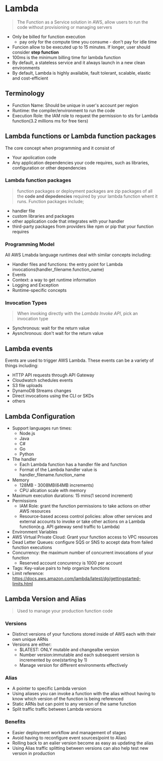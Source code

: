 # Lambda
> The Function as a Service solution in AWS, allow users to run the code without provisioning or managing servers

* Only be billed for function execution
  - pay only for the compute time you consume - don't pay for idle time
* Funcion allow to be executed up to 15 minutes. If longer, user should consider **step function**
* 100ms is the minimum billing time for lambda function
* By default, a stateless service and it always launch in a new clean environments
* By default, Lambda is highly available, fault tolerant, scalable, elastic and cost-efficient

## Terminology
* Function Name: Should be unique in user's account per region
* Runtime: the compiler/environment to run the code
* Execution Role: the IAM role to request the permission to sts for Lambda function(3.2 millions ms for free tiers)

## Lambda functions or Lambda function packages
The core concept when programming and it consist of
* Your apolication code
* Any application dependencies your code requires, such as libraries, configuration or other dependencies

### Lambda function packages
> function packages or deployment packages are zip packages of all the **code and depedencies** required by your lambda function whent it runs.
Function packages include;
* handler file
* custom libraries and packages
* other application code that integrates with your handler
* third-party packages from providers like npm or pip that your function requires

### Programming Model
All AWS Lmabda language runtimes deal with similar concepts including:
* Handler files and functions: the entry point for Lambda invocations(handler_filename.function_name)
* Events
* Context: a way to get runtime information
* Logging and Exception
* Runtime-specific concepts

### Invocation Types
> When invoking directly with the *Lambda Invoke API*, pick an invocation type
* Synchronous: wait for the return value
* Aysnchronous: don't wait for the return value

## Lambda events
Events are used to trigger AWS Lambda. These events can be a variety of things including:
* HTTP API requests through API Gateway
* Cloudwatch schedules events
* S3 file uploads
* DynamoDB Streams changes
* Direct invocations using the CLI or SKDs
* others

## Lambda Configuration
* Support languages run times:
  - Node.js
  - Java
  - C#
  - Go
  - Python
* The handler
  - Each Lambda function has a handler file and function
  - Format of the Lambda handler value is handler_filename.function_name
* Memory
  - 128MB - 3008MB(64MB increments)
  - CPU allcation scale with memory
* Maximum execution durations: 15 mins(1 second increment)
* Permissions
  - IAM Role: grant the function permissions to take actions on other AWS resources
  - Resource-based access control policies: allow other services and external accounts to invoke or take other actions on a Lambda function(e.g. API gateway send traffic to Lambda)
* Environment Variables
* AWS Virtual Private Cloud: Grant your function access to VPC resources
* Dead Letter Queues: configure SQS or SNS to accept data from failed function executions
* Concurrency: the maximum number of concurrent invocations of your function
  - Reserved account concurency is 1000 per account
* Tags: Key-value pairs to help organize functions
* Limit reference: https://docs.aws.amazon.com/lambda/latest/dg/gettingstarted-limits.html

## Lambda Version and Alias
> Used to manage your production function code

### Versions
* Distinct versions of your functions stored inside of AWS each with their own unique ARNs
* Versions are either:
  - $LATEST: ONLY mutable and changealbe version
  - Number version:immutable and each subsequent version is incremented by one(starting by 1)
  - Manage version for different environments effectively

### Alias
* A pointer to specific Lambda version
* Using aliases you can invoke a function with the alias without having to know which version of the function is being referenced
* Static ARNs but can point to any version of the same function
* Split traffic traffic between Lambda versions

### Benefits
* Easier deployment workflow and management of stages
* Avoid having to reconfigure event sources(point to Alias)
* Rolling back to an ealier version become as easy as updating the alias
* Using Alias traffic splitting between versions can also help test new version in production